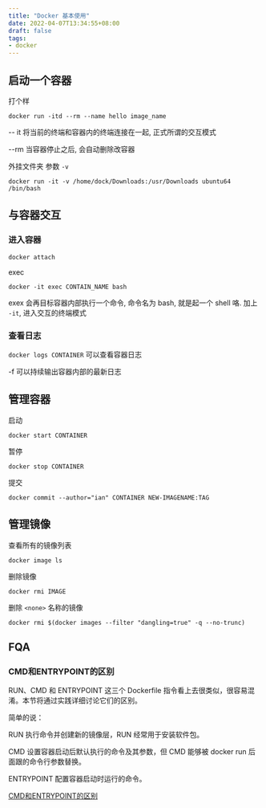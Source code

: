 ```yaml
---
title: "Docker 基本使用"
date: 2022-04-07T13:34:55+08:00
draft: false
tags:
- docker
---
```


## 启动一个容器

打个样
```
docker run -itd --rm --name hello image_name 
```

-- it 
将当前的终端和容器内的终端连接在一起, 正式所谓的交互模式

--rm
当容器停止之后, 会自动删除改容器

外挂文件夹
参数 `-v `

`docker run -it -v /home/dock/Downloads:/usr/Downloads ubuntu64 /bin/bash`

## 与容器交互

### 进入容器

`docker attach`


exec

`docker -it exec CONTAIN_NAME bash`

exex 会再目标容器内部执行一个命令, 命令名为 bash, 就是起一个 shell 咯. 
	加上 `-it`, 进入交互的终端模式

	

### 查看日志
`docker logs CONTAINER`
可以查看容器日志

-f
可以持续输出容器内部的最新日志

## 管理容器
启动
```
docker start CONTAINER
```

暂停
```
docker stop CONTAINER
```

提交
```
docker commit --author="ian" CONTAINER NEW-IMAGENAME:TAG
```

## 管理镜像

查看所有的镜像列表
```
docker image ls
```

删除镜像
``` 
docker rmi IMAGE
```

删除 `<none>` 名称的镜像
```
docker rmi $(docker images --filter "dangling=true" -q --no-trunc)
```

## FQA

### CMD和ENTRYPOINT的区别

RUN、CMD 和 ENTRYPOINT 这三个 Dockerfile 指令看上去很类似，很容易混淆。本节将通过实践详细讨论它们的区别。

简单的说：

RUN 执行命令并创建新的镜像层，RUN 经常用于安装软件包。

CMD 设置容器启动后默认执行的命令及其参数，但 CMD 能够被 docker run 后面跟的命令行参数替换。

ENTRYPOINT 配置容器启动时运行的命令。

[CMD和ENTRYPOINT的区别](https://www.cnblogs.com/LucasSong/p/12701357.html)



